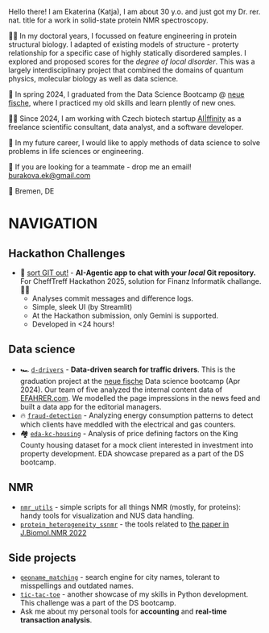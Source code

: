 Hello there! I am Ekaterina (Katja), I am about 30 y.o. and just got my Dr. rer. nat. title for a work in solid-state protein NMR spectroscopy. 

👩‍🎓 In my doctoral years, I focussed on feature engineering in protein structural biology. I adapted of existing models of structure - proterty relationship for a specific case of highly statically disordered samples. 
I explored and proposed scores for the *degree of local disorder*. 
This was a largely interdisciplinary project that combined the domains of quantum physics, molecular biology as well as data science.

🐠 In spring 2024, I graduated from the Data Science Bootcamp @ [neue fische](https://github.com/neuefische), where I practiced my old skills and learn plently of new ones. 

🧑‍🔬 Since 2024, I am working with Czech biotech startup [AI|ffinity](aiffinity.com) as a freelance scientific consultant, data analyst, and a software developer.

🌱 In my future career, I would like to apply methods of data science to solve problems in life sciences or engineering.

📨 If you are looking for a teammate - drop me an email! burakova.ek@gmail.com

📍 Bremen, DE

# NAVIGATION
## Hackathon Challenges
- 🤖 [sort GIT out!](https://github.com/eburakova/sortGIT_out) - **AI-Agentic app to chat with your *local* Git repository.** For CheffTreff Hackathon 2025, solution for Finanz Informatik challange. 🚀💸
   - Analyses commit messages and difference logs.
   - Simple, sleek UI (by Streamlit)
   - At the Hackathon submission, only Gemini is supported.
   - Developed in <24 hours!
## Data science
- 🏎️ [`d-drivers`](https://github.com/eburakova/d-drivers) - **Data-driven search for traffic drivers**. This is the graduation project at the [neue fische](https://github.com/neuefische) Data science bootcamp (Apr 2024). Our team of five analyzed the internal content data of [EFAHRER.com](https://efahrer.chip.de/). We modelled the page impressions in the news feed and built a data app for the editorial managers.
- 🔥 [`fraud-detection`](https://github.com/eburakova/fraud-detection-energy) - Analyzing energy consumption patterns to detect which clients have meddled with the electrical and gas counters.
- 🏘️ [`eda-kc-housing`](https://github.com/eburakova/eda-kc-housing) - Analysis of price defining factors on the King County housing dataset for a mock client interested in investment into property development. EDA showcase prepared as a part of the DS bootcamp.
## NMR
- [`nmr_utils`](https://github.com/eburakova/nmr_utilities) - simple scripts for all things NMR (mostly, for proteins): handy tools for visualization and NUS data handling. 
- [`protein_heterogeneity_ssnmr`](https://github.com/eburakova/protein_heterogeneity_ssnmr) - the tools related to [the paper in J.Biomol.NMR 2022](https://doi.org/10.1007/s10858-019-00291-z)
## Side projects
- [`geoname_matching`](https://github.com/eburakova/geoname_matching) - search engine for city names, tolerant to misspellings and outdated names.
- [`tic-tac-toe`](https://github.com/eburakova/tic-tac-toe) - another showcase of my skills in Python development. This challenge was a part of the DS bootcamp.
- Ask me about my personal tools for **accounting** and **real-time transaction analysis**. 

<!---
eburakova/eburakova is a ✨ special ✨ repository because its `README.md` (this file) appears on your GitHub profile.
You can click the Preview link to take a look at your changes.
--->
